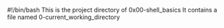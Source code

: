 #!/bin/bash
This is the project directory of 0x00-shell_basics
It contains a file named 0-current_working_directory